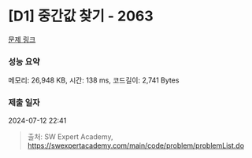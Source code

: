 # [D1] 중간값 찾기 - 2063 

[문제 링크](https://swexpertacademy.com/main/code/problem/problemDetail.do?contestProbId=AV5QPsXKA2UDFAUq) 

### 성능 요약

메모리: 26,948 KB, 시간: 138 ms, 코드길이: 2,741 Bytes

### 제출 일자

2024-07-12 22:41



> 출처: SW Expert Academy, https://swexpertacademy.com/main/code/problem/problemList.do